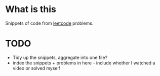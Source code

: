# What is this
Snippets of code from [leetcode](https://leetcode.com/) problems.

# TODO
* Tidy up the snippets, aggregate into one file?
* index the snippets + problems in here - include whether I watched a video or solved myself